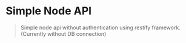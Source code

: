 # Simple Node API

> Simple node api without authentication using restify framework. (Currently without DB connection)